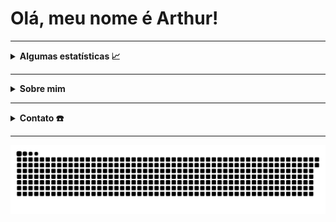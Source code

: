 # Olá, meu nome é Arthur!

---

<details> 
    <summary> <b> Algumas estatísticas 📈 </b> </summary>
    <p align="left">
    <a href="https://github.com/anuraghazra/github-readme-stats">
    <img height="130em" src="https://github-readme-stats.vercel.app/api?username=ArthurFariaPeixoto&show_icons=true&theme=synthwave&custom_title=Meus Status no GitHub">
    <img height="130em" src="https://github-readme-stats.vercel.app/api/top-langs/?username=ArthurFariaPeixoto&layout=compact&theme=synthwave&custom_title=Linguagens Usadas">
    </a>
    </p>
</details>

---

<details> 
    <summary> <b> Sobre mim </b> </summary>
        <li>🎓 Graduando em Engenharia de Software na <a href = https://www.ufg.br/> <b>Universidade Federal de Goiás</b></a>. </li>
        <li>🎯 Interesses: Java, HTML, JavaScript, SQL. </li>
        <li>🎮 Fã de jogos e animes em geral. </li>
</details>

---

<details>
    <summary> <b> Contato ☎️ </b> </summary>
        <li> <a href="mailto:arthurfpeixoto@gmail.com">
        <img src="https://img.shields.io/badge/gmail-D14836?&style=for-the-badge&logo=gmail&logoColor=white&link=mailto:arthurfpeixoto@gmail.com"></a></li>
        <li> <a href="https://www.instagram.com/arthur_fariap/">
        <img src="https://img.shields.io/badge/-Instagram-%23E4405F?style=for-the-badge&logo=instagram&logoColor=white"></a></li>
        <li> <a href="https://www.linkedin.com/in/arthur-faria-peixoto-793340207/">
        <img src="https://img.shields.io/badge/-LinkedIn-%230077B5?style=for-the-badge&logo=linkedin&logoColor=white"></a></li>
    
</details>


---

![Snake animation](https://github.com/ArthurFariaPeixoto/ArthurFariaPeixoto/blob/output/github-contribution-grid-snake.svg)
